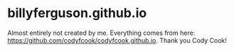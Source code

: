 # billyferguson.github.io

Almost entirely not created by me. Everything comes from here: https://github.com/codyfcook/codyfcook.github.io.  Thank you Cody Cook!
